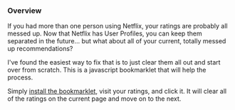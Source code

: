 ### Overview

If you had more than one person using Netflix, your ratings are probably all messed up. Now that Netflix has User Profiles, you can keep them separated in the future... but what about all of your current, totally messed up recommendations?

I've found the easiest way to fix that is to just clear them all out and start over from scratch. This is a javascript bookmarklet that will help the process.

Simply [install the bookmarklet](http://jjack.github.io/clear-netflix-ratings-bookmarklet/), visit your ratings, and click it. It will clear all of the ratings on the current page and move on to the next.
